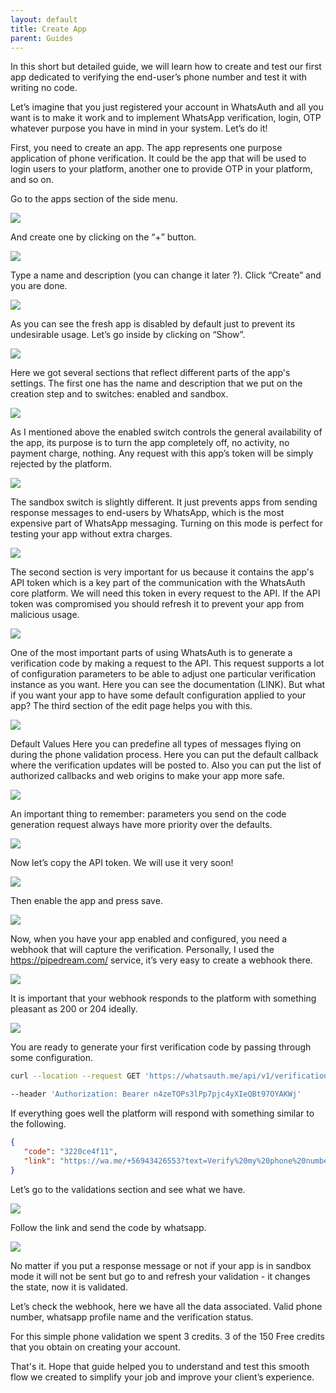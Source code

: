 ```yaml
---
layout: default
title: Create App
parent: Guides
---
```

In this short but detailed guide, we will learn how to create and test our first app dedicated to verifying the end-user’s phone number and test it with writing no code. 



Let’s imagine that you just registered your account in WhatsAuth and all you want is to make it work and to implement WhatsApp verification, login, OTP whatever purpose you have in mind in your system. Let’s do it!

First, you need to create an app. The app represents one purpose application of phone verification. It could be the app that will be used to login users to your platform, another one to provide OTP in your platform, and so on.




Go to the apps section of the side menu.

![](../assets/images/create-app/create-app-1.png)




And create one by clicking on the “+” button.

![](../assets/images/create-app/create-app-2.png)




Type a name and description (you can change it later ?). Click “Create” and you are done.

![](../assets/images/create-app/create-app-3.png)






As you can see the fresh app is disabled by default just to prevent its undesirable usage. Let’s go inside by clicking on “Show”.

![](../assets/images/create-app/create-app-4.png)


Here we got several sections that reflect different parts of the app's settings. The first one has the name and description that we put on the creation step and to switches: enabled and sandbox. 

![](../assets/images/create-app/create-app-5.png)


As I mentioned above the enabled switch controls the general availability of the app, its purpose is to turn the app completely off, no activity, no payment charge, nothing. Any request with this app’s token will be simply rejected by the platform.

![](../assets/images/create-app/create-app-6.png)


The sandbox switch is slightly different. It just prevents apps from sending response messages to end-users by WhatsApp, which is the most expensive part of WhatsApp messaging. Turning on this mode is perfect for testing your app without extra charges.

![](../assets/images/create-app/create-app-7.png)


The second section is very important for us because it contains the app's API token which is a key part of the communication with the WhatsAuth core platform. We will need this token in every request to the API. If the API token was compromised you should refresh it to prevent your app from malicious usage.

![](../assets/images/create-app/create-app-7.png)










One of the most important parts of using WhatsAuth is to generate a verification code by making a request to the API. This request supports a lot of configuration parameters to be able to adjust one particular verification instance as you want. Here you can see the documentation (LINK). But what if you want your app to have some default configuration applied to your app? The third section of the edit page helps you with this. 

![](../assets/images/create-app/create-app-8.png)

Default Values
Here you can predefine all types of messages flying on during the phone validation process. Here you can put the default callback where the verification updates will be posted to. Also you can put the list of authorized callbacks and web origins to make your app more safe. 


![](../assets/images/create-app/create-app-9.png)

An important thing to remember: parameters you send on the code generation request always have more priority over the defaults.

![](../assets/images/create-app/create-app-10.png)







Now let’s copy the API token. We will use it very soon!

![](../assets/images/create-app/create-app-12.png)






Then enable the app and press save.

![](../assets/images/create-app/create-app-13.png)






Now, when you have your app enabled and configured, you need a webhook that will capture the verification. Personally, I used the https://pipedream.com/ service, it’s very easy to create a webhook there.

![](../assets/images/create-app/create-app-14.png)


















It is important that your webhook responds to the platform with something pleasant as 200 or 204 ideally.

![](../assets/images/create-app/create-app-15.png)


You are ready to generate your first verification code by passing through some configuration.


```bash
curl --location --request GET 'https://whatsauth.me/api/v1/verification_code?callback_url=https://453db573fa5d01ad3b709642c090c202.m.pipedream.net&expiration_message=Expired&failure_message=Failed to communicate with backend service.&response_message=Validated&expires_at=5&link_message=Verify my phone number with the following code:' \

--header 'Authorization: Bearer n4zeTOPs3lPp7pjc4yXIeQBt97OYAKWj'
```

If everything goes well the platform will respond with something similar to the following.


```json
{
   "code": "3220ce4f11",
   "link": "https://wa.me/+56943426553?text=Verify%20my%20phone%20number%20with%20the%20following%20code:%0A%0A%60%60%60--------------%0A%7C%203220ce4f11%20%7C%0A--------------%60%60%60"
}
```

Let’s go to the validations section and see what we have.

![](../assets/images/create-app/create-app-16.png)








Follow the link and send the code by whatsapp.

![](../assets/images/create-app/create-app-17.png)






No matter if you put a response message or not if your app is in sandbox mode it will not be sent but go to and refresh your validation - it changes the state, now it is validated.







Let’s check the webhook, here we have all the data associated. Valid phone number, whatsapp profile name and the verification status.









For this simple phone validation we spent 3 credits. 3 of the 150 Free credits that you obtain on creating your account.







That's it. Hope that guide helped you to understand and test this smooth flow we created to simplify your job and improve your client’s experience.